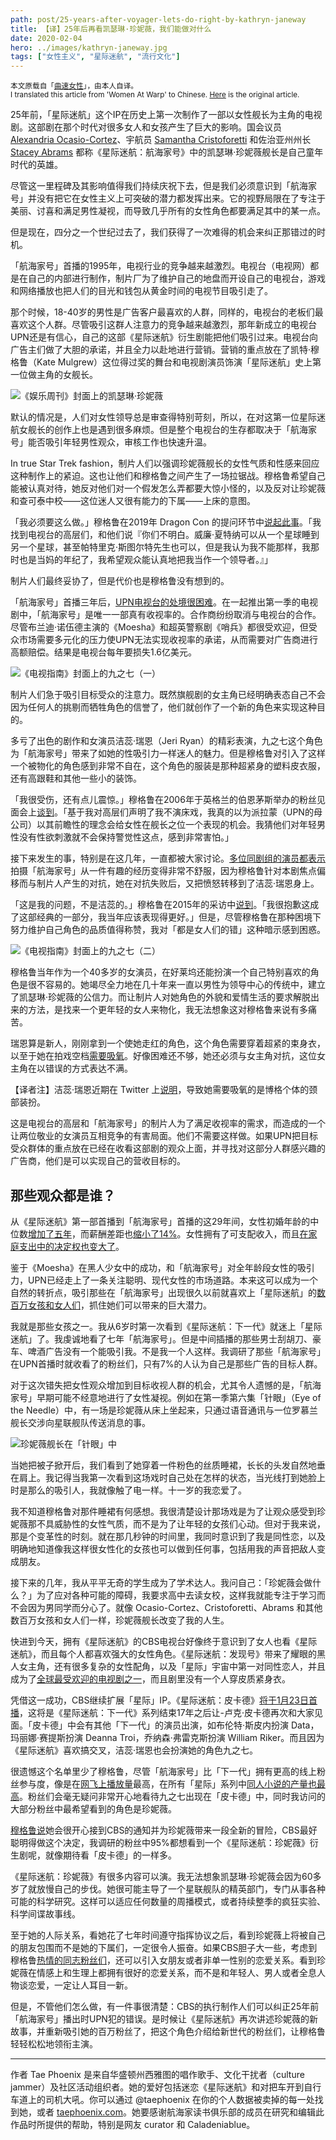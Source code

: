 ```yaml
---
path: post/25-years-after-voyager-lets-do-right-by-kathryn-janeway
title: 【译】25年后再看凯瑟琳·珍妮薇，我们能做对什么
date: 2020-02-04
hero: ../images/kathryn-janeway.jpg
tags: ["女性主义", "星际迷航", "流行文化"]
---
```


<div class="uk-card uk-background-default uk-padding-small uk-text-muted">
    <small>本文原载自「<a href="https://www.womenatwarp.com/25-years-after-voyager-lets-do-right-by-kathryn-janeway/">曲速女性</a>」，由本人自译。</small><br>
    <small>I translated this article from 'Women At Warp' to Chinese. <a href="https://www.womenatwarp.com/25-years-after-voyager-lets-do-right-by-kathryn-janeway/">Here</a> is the original article.</small>
</div>

25年前，「星际迷航」这个IP在历史上第一次制作了一部以女性舰长为主角的电视剧。这部剧在那个时代对很多女人和女孩产生了巨大的影响。国会议员 [Alexandria Ocasio-Cortez](https://slate.com/culture/2019/03/star-trek-stacey-abrams-alexandria-ocasio-cortez-janeway.html)、宇航员 [Samantha Cristoforetti](https://www.space.com/29161-astronaut-star-trek-uniform-space.html) 和佐治亚州州长 [Stacey Abrams](https://slate.com/culture/2019/03/star-trek-stacey-abrams-alexandria-ocasio-cortez-janeway.html) 都称《星际迷航：航海家号》中的凯瑟琳·珍妮薇舰长是自己童年时代的英雄。

尽管这一里程碑及其影响值得我们持续庆祝下去，但是我们必须意识到「航海家号」并没有把它在女性主义上可突破的潜力都发挥出来。它的视野局限在了专注于美丽、讨喜和满足男性凝视，而导致几乎所有的女性角色都要满足其中的某一点。

但是现在，四分之一个世纪过去了，我们获得了一次难得的机会来纠正那错过的时机。

「航海家号」首播的1995年，电视行业的竞争越来越激烈。电视台（电视网）都是在自己的内部进行制作，制片厂为了维护自己的地盘而开设自己的电视台，游戏和网络播放也把人们的目光和钱包从黄金时间的电视节目吸引走了。

那个时候，18-40岁的男性是广告客户最喜欢的人群，同样的，电视台的老板们最喜欢这个人群。尽管吸引这群人注意力的竞争越来越激烈，那年新成立的电视台UPN还是有信心，自己的这部《星际迷航》衍生剧能把他们吸引过来。电视台向广告主们做了大胆的承诺，并且全力以赴地进行营销。营销的重点放在了凯特·穆格鲁（Kate Mulgrew）这位得过奖的舞台和电视剧演员饰演「星际迷航」史上第一位做主角的女舰长。

![《娱乐周刊》封面上的凯瑟琳·珍妮薇](../images/kathryn-janeway-ew.jpg "《娱乐周刊》封面上的凯瑟琳·珍妮薇")

默认的情况是，人们对女性领导总是审查得特别苛刻，所以，在对这第一位星际迷航女舰长的创作上也是遇到很多麻烦。但是整个电视台的生存都取决于「航海家号」能否吸引年轻男性观众，审核工作也快速升温。

In true Star Trek fashion，制片人们以强调珍妮薇舰长的女性气质和性感来回应这种制作上的紧迫。这也让他们和穆格鲁之间产生了一场拉锯战。穆格鲁希望自己能被认真对待，她反对他们对一个假发怎么弄都要大惊小怪的，以及反对让珍妮薇和查可泰中校——这位迷人又很有能力的下属——上床的意图。

「我必须要这么做。」穆格鲁在2019年 Dragon Con 的提问环节中[说起此事](https://www.youtube.com/watch?v=ibVOzPUvtww)。「我找到电视台的高层们，和他们说『你们不明白。威廉·夏特纳可以从一个星球睡到另一个星球，甚至帕特里克·斯图尔特先生也可以，但是我认为我不能那样，我那时也是当妈的年纪了，我希望观众能认真地把我当作一个领导者。』」

制片人们最终妥协了，但是代价也是穆格鲁没有想到的。

「航海家号」首播三年后，[UPN电视台的处境很困难](https://www.newyorker.com/magazine/2000/04/03/why-wont-anyone-pull-the-plug-on-upn)。在一起推出第一季的电视剧中，「航海家号」是唯一一部真有收视率的。合作商纷纷取消与电视台的合作。尽管布兰迪·诺伍德主演的《Moesha》和超英警察剧《哨兵》都很受欢迎，但受众市场需要多元化的压力使UPN无法实现收视率的承诺，从而需要对广告商进行高额赔偿。结果是电视台每年要损失1.6亿美元。

![《电视指南》封面上的九之七（一）](../images/seven-of-nine-tv-guide-1.jpg "《电视指南》封面上的九之七（一）")

制片人们急于吸引目标受众的注意力。既然旗舰剧的女主角已经明确表态自己不会因为任何人的挑剔而牺牲角色的信誉了，他们就创作了一个新的角色来实现这种目的。

多亏了出色的剧作和女演员洁蕊·瑞恩（Jeri Ryan）的精彩表演，九之七这个角色为「航海家号」带来了如她的性吸引力一样迷人的魅力。但是穆格鲁对引入了这样一个被物化的角色感到非常不自在，这个角色的服装是那种超紧身的塑料皮衣服，还有高跟鞋和其他一些小的装饰。

「我很受伤，还有点儿震惊。」穆格鲁在2006年于英格兰的伯恩茅斯举办的粉丝见面会上[谈到](https://youtu.be/GZ3wKnUpCb4?t=80)。「基于我对高层们声明了我不演床戏，我真的以为派拉蒙（UPN的母公司）以其前瞻性的理念会给女性在舰长之位一个表现的机会。我猜他们对年轻男性没有性欲刺激就不会保持警觉性这点，感到非常害怕。」

接下来发生的事，特别是在这几年，一直都被大家讨论。[多位同剧组的演员都表示](https://www.closerweekly.com/posts/kate-mulgrew-star-trek-151582/)拍摄「航海家号」从一件有趣的经历变得非常不舒服，因为穆格鲁针对本剧焦点偏移而与制片人产生的对抗，她在对抗失败后，又把愤怒转移到了洁蕊·瑞恩身上。

「这是我的问题，不是洁蕊的。」穆格鲁在2015年的采访中[说到](https://www.closerweekly.com/posts/kate-mulgrew-star-trek-151582/)。「我很抱歉这成了这部经典的一部分，我当年应该表现得更好。」但是，尽管穆格鲁在那种困境下努力维护自己角色的品质值得称赞，我对「都是女人们的错」这种暗示感到困惑。

![《电视指南》封面上的九之七（二）](../images/seven-of-nine-tv-guide-2.jpg "《电视指南》封面上的九之七（二）")

穆格鲁当年作为一个40多岁的女演员，在好莱坞还能扮演一个自己特别喜欢的角色是很不容易的。她竭尽全力地在几十年来一直以男性为领导中心的传统中，建立了凯瑟琳·珍妮薇的公信力。而让制片人对她角色的外貌和爱情生活的要求解脱出来的方法，是找来一个更年轻的女人来物化，我无法想象这对穆格鲁来说有多痛苦。

瑞恩算是新人，刚刚拿到一个使她走红的角色，这个角色需要穿着超紧的束身衣，以至于她在拍戏空档[需要吸氧](http://www.thegeektwins.com/2014/11/5-horrifying-facts-about-seven-of-nines.html)。好像困难还不够，她还必须与女主角对抗，这位女主角在以错误的方式表达不满。

<div class="uk-card uk-background-default uk-padding-small uk-text-small uk-text-muted">
【译者注】洁蕊·瑞恩近期在 Twitter 上<a href="https://twitter.com/JeriLRyan/status/1227886667601604608" target="_blank">说明</a>，导致她需要吸氧的是博格个体的颈部装扮。
</div>

这是电视台的高层和「航海家号」的制片人为了满足收视率的需求，而造成的一个让两位敬业的女演员互相竞争的有害局面。他们不需要这样做。如果UPN把目标受众群体的重点放在已经在收看这部剧的观众上面，并寻找对这部分人群感兴趣的广告商，他们是可以实现自己的营收目标的。

## 那些观众都是谁？

从《星际迷航》第一部首播到「航海家号」首播的这29年间，女性初婚年龄的中位数[增加了五年](https://www.thespruce.com/estimated-median-age-marriage-2303878)，而薪酬差距也[缩小了14%](https://www.pay-equity.org/info-time.html)。女性拥有了可支配收入，而且[在家庭支出中的决定权也变大了](https://hbr.org/2009/09/the-female-economy)。

鉴于《Moesha》在黑人少女中的成功，和「航海家号」对全年龄段女性的吸引力，UPN已经走上了一条关注聪明、现代女性的市场道路。本来这可以成为一个自然的转折点，吸引那些在「航海家号」出现很久以前就喜欢上「星际迷航」的[数百万女孩和女人们](https://www.revelist.com/tv/star-trek-fandom-50th/4643)，抓住她们可以带来的巨大潜力。

我就是那些女孩之一。我从6岁时第一次看到《星际迷航：下一代》就迷上「星际迷航」了。我虔诚地看了七年「航海家号」。但是中间插播的那些男士刮胡刀、豪车、啤酒广告没有一个能吸引我。不是我一个人这样。我调研了那些「航海家号」在UPN首播时就收看了的粉丝们，只有7%的人认为自己是那些广告的目标人群。

对于这次错失把女性观众增加到目标收视人群的机会，尤其令人遗憾的是，「航海家号」早期可能不经意地进行了女性凝视。例如在第一季第六集「针眼」（Eye of the Needle）中，有一场是珍妮薇从床上坐起来，只通过语音通讯与一位罗慕兰舰长交涉向星联舰队传送消息的事。

![珍妮薇舰长在「针眼」中](../images/eyeofneedle-janeway.jpg "珍妮薇舰长在「针眼」中")

当她把被子掀开后，我们看到了她穿着一件粉色的丝质睡裙，长长的头发自然地垂在肩上。我记得当我第一次看到这场戏时自己处在怎样的状态，当光线打到她脸上时是那么的吸引人，我就像触了电一样。十一岁的我恋爱了。

我不知道穆格鲁对那件睡裙有何感想。我很清楚设计那场戏是为了让观众感受到珍妮薇那不具威胁性的女性气质，而不是为了让年轻的女孩们心动。但对于我来说，那是个变革性的时刻。就在那几秒钟的时间里，我同时意识到了我是同性恋，以及明确地知道像我这样很女性化的女孩也可以做到任何事，包括用我的声音把敌人变成朋友。

接下来的几年，我从平平无奇的学生成为了学术达人。我问自己：「珍妮薇会做什么？」为了应对各种可能的障碍，我要求高中去读女校，这样我就能专注于学习而不会因为男同学而分心了。就像 Ocasio-Cortez、Cristoforetti、Abrams 和其他数百万女孩和女人们一样，珍妮薇舰长改变了我的人生。

快进到今天，拥有《星际迷航》的CBS电视台好像终于意识到了女人也看《星际迷航》，而且每个人都喜欢强大的女性角色。《星际迷航：发现号》带来了耀眼的黑人女主角，还有很多复杂的女性配角，以及「星际」宇宙中第一对同性恋人，并且成为了[全球最受欢迎的电视剧之一](https://screenrant.com/star-trek-discovery-ratings-most-popular-streaming-show/)，而且剧里没有一个人穿皮质紧身衣。

凭借这一成功，CBS继续扩展「星际」IP。《星际迷航：皮卡德》[将于1月23日首播](https://www.cbs.com/shows/star-trek-picard/)，这将是《星际迷航：下一代》系列结束17年之后让-卢克·皮卡德再次和大家见面。「皮卡德」中会有其他「下一代」的演员出演，如布伦特·斯皮内扮演 Data，玛丽娜·赛提斯扮演 Deanna Troi，乔纳森·弗雷克斯扮演 William Riker。而且因为《星际迷航》喜欢搞交叉，洁蕊·瑞恩也会扮演她的角色九之七。

很遗憾这个名单里少了穆格鲁，尽管「航海家号」比「下一代」拥有更高的线上粉丝参与度，像是在[网飞上播放量](https://mashable.com/2017/09/11/netflix-top-10-star-trek-episodes/)最高，在所有「星际」系列中[同人小说的产量也最高](https://archiveofourown.org/tags/Star%20Trek:%20Voyager/works)。粉丝们会毫无疑问非常开心地看待九之七出现在「皮卡德」中，同时我访问的大部分粉丝中最希望看到的角色是珍妮薇。

[穆格鲁说](https://youtu.be/qBHZz9EThNw?t=377)她会很开心接到CBS的通知并为珍妮薇带来一段全新的冒险，CBS最好聪明得做这个决定，我调研的粉丝中95%都想看到一个《星际迷航：珍妮薇》衍生剧呢，就像期待看「皮卡德」的一样多。

《星际迷航：珍妮薇》有很多内容可以演。我无法想象凯瑟琳·珍妮薇会因为60多岁了就放慢自己的步伐。她很可能主导了一个星联舰队的精英部门，专门从事各种可能的科学研究。这样可以适应任何数量的周播模式，或者持续整季的疯狂实验、科学间谍故事线。

至于她的人际关系，看她花了七年时间遵守指挥协议之后，看到珍妮薇上将被自己的朋友包围而不是她的下属们，一定很令人振奋。如果CBS胆子大一些，考虑到穆格鲁[热情的同志粉丝们](http://www.curvemag.com/Curve-Magazine/TV/Kate-Mulgrew-Im-Flattered-To-Be-A-Lesbian-Pin-Up/)，还可以引入女朋友或者非单一性别的恋爱关系。看到珍妮薇在情感上和生理上都拥有很好的恋爱关系，而不是和年轻人、男人或者全息人物谈恋爱，一定让人耳目一新。

但是，不管他们怎么做，有一件事很清楚：CBS的执行制作人们可以纠正25年前「航海家号」播出时UPN犯的错误。是时候让《星际迷航》再次讲述珍妮薇的新故事，并重新吸引她的百万粉丝了，把这个角色介绍给新世代的粉丝们，让穆格鲁轻轻松松地领衔主演。

---
作者 Tae Phoenix 是来自华盛顿州西雅图的唱作歌手、文化干扰者（culture jammer）及社区活动组织者。她的爱好包括迷恋《星际迷航》和对把车开到自行车道上的司机大吼。你可以通过 @taephoenix 在你的个人数据被卖掉的每一处找到她，或者 [taephoenix.com](http://taephoenix.com/)。她要感谢航海家读书俱乐部的成员在研究和编辑此作品时所提供的帮助，特别是网友 curator 和 Caladeniablue。